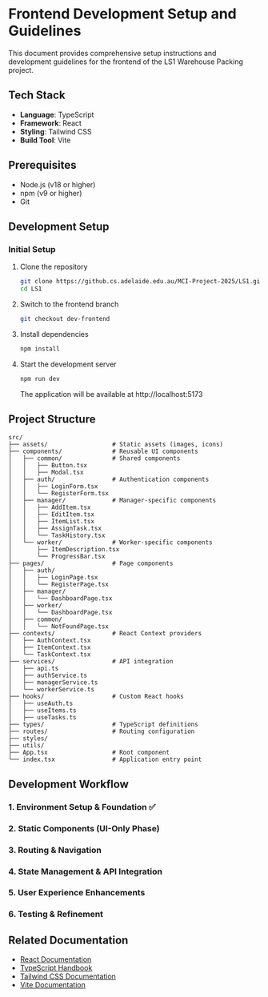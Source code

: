 # Frontend Development Setup and Guidelines

This document provides comprehensive setup instructions and development guidelines for the frontend of the LS1 Warehouse Packing project.

## Tech Stack

- **Language**: TypeScript
- **Framework**: React
- **Styling**: Tailwind CSS
- **Build Tool**: Vite

## Prerequisites

- Node.js (v18 or higher)
- npm (v9 or higher)
- Git

## Development Setup

### Initial Setup

1. Clone the repository
   ```bash
   git clone https://github.cs.adelaide.edu.au/MCI-Project-2025/LS1.git
   cd LS1
   ```

2. Switch to the frontend branch
   ```bash
   git checkout dev-frontend
   ```

3. Install dependencies
   ```bash
   npm install
   ```

4. Start the development server
   ```bash
   npm run dev
   ```
   The application will be available at http://localhost:5173


## Project Structure

```
src/
├── assets/                  # Static assets (images, icons)
├── components/              # Reusable UI components
│   ├── common/              # Shared components
│   │   ├── Button.tsx                    
│   │   ├── Modal.tsx                   
│   ├── auth/                # Authentication components
│   │   ├── LoginForm.tsx        
│   │   └── RegisterForm.tsx      
│   ├── manager/             # Manager-specific components
│   │   ├── AddItem.tsx      
│   │   ├── EditItem.tsx       
│   │   ├── ItemList.tsx         
│   │   ├── AssignTask.tsx    
│   │   └── TaskHistory.tsx    
│   └── worker/              # Worker-specific components
│       ├── ItemDescription.tsx   
│       └── ProgressBar.tsx  
├── pages/                   # Page components
│   ├── auth/
│   │   ├── LoginPage.tsx    
│   │   └── RegisterPage.tsx 
│   ├── manager/
│   │   └── DashboardPage.tsx 
│   ├── worker/
│   │   └── DashboardPage.tsx 
│   ├── common/
│   │   └── NotFoundPage.tsx  
├── contexts/                # React Context providers
│   ├── AuthContext.tsx      
│   ├── ItemContext.tsx      
│   └── TaskContext.tsx      
├── services/                # API integration
│   ├── api.ts               
│   ├── authService.ts       
│   ├── managerService.ts   
│   └── workerService.ts     
├── hooks/                   # Custom React hooks
│   ├── useAuth.ts           
│   ├── useItems.ts          
│   ├── useTasks.ts          
├── types/                   # TypeScript definitions      
├── routes/                  # Routing configuration
├── styles/                  
├── utils/                   
├── App.tsx                  # Root component
└── index.tsx                # Application entry point
```

## Development Workflow

### 1. Environment Setup & Foundation ✅

### 2. Static Components (UI-Only Phase)

### 3. Routing & Navigation

### 4. State Management & API Integration

### 5. User Experience Enhancements

### 6. Testing & Refinement


## Related Documentation

- [React Documentation](https://react.dev/docs/getting-started)
- [TypeScript Handbook](https://www.typescriptlang.org/docs/handbook/intro.html)
- [Tailwind CSS Documentation](https://tailwindcss.com/docs)
- [Vite Documentation](https://vitejs.dev/guide/)